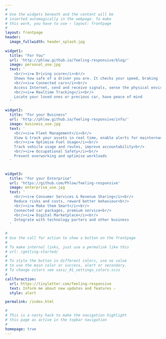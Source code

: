 ```yaml
---
#
# Use the widgets beneath and the content will be
# inserted automagically in the webpage. To make
# this work, you have to use › layout: frontpage
#
layout: frontpage
header:
  image_fullwidth: header_splash.jpg
  
widget1:
  title: "For You"
  url: 'http://phlow.github.io/feeling-responsive/blog/'
  image: personal_use.jpg
  text: '
    <br/><i>❖ Driving score</i><br/>
    Shows how safe of a driver you are. It checks your speed, braking  and acceleration habits against your car model<br/>     
    <br/><i>❖ Connected cars</i><br/> 
    Access Internet, send and receive signals, sense the physical environment and interact with other vehicles or entities<br/>   
    <br/><i>❖ Realtime Tracking</i><br/> 
    Locate your loved ones or precious car, have peace of mind
  '

widget2:
  title: "For your Business"
  url: 'http://phlow.github.io/feeling-responsive/info/'
  image: business_use.jpg
  text: '
    <br/><i>❖ Fleet Management</i><br/>
    View & track your assets in real time, enable alerts for mainternance etc<br/> 
    <br/><i>❖ Optimise Fuel Usage</i><br/>
    Track vehicle usage and routes, improve accountability<br/>
    <br/><i>❖ Occupational Safety</i><br/>
    Prevent overworking and optimise workloads
  '


widget3:
  title: "For your Enterprise"
  url: 'https://github.com/Phlow/feeling-responsive'
  image: enterprise_use.jpg
  text: '
    <br/><i>❖ Consumer Services & Revenue Sharing</i><br/>
    Reduce risks and costs, reward better behaviour<br/> 
    <br/><i>❖ Make them Smart</i><br/>
    Connected car packages, premium service<br/>
    <br/><i>❖ Digital Marketplace</i><br/> 
    Integrate with technology parters and other business
  '
  
#
# Use the call for action to show a button on the frontpage
#
# To make internal links, just use a permalink like this
# url: /getting-started/
#
# To style the button in different colors, use no value
# to use the main color or success, alert or secondary.
# To change colors see sass/_01_settings_colors.scss
#
callforaction:
  url: https://tinyletter.com/feeling-responsive
  text: Inform me about new updates and features ›
  style: alert

permalink: /index.html

#
# This is a nasty hack to make the navigation highlight
# this page as active in the topbar navigation
#
homepage: true
---
```


